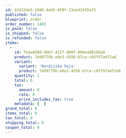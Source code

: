```yaml
---
id: b2d32de5-1686-4e65-8f0f-21ee424f0af5
published: false
blueprint: order
order_number: 1483
is_paid: false
is_shipped: false
is_refunded: false
items:
  -
    id: feae8d80-9bb7-412f-900f-006e4d81b0a9
    product: 7dd9779b-e6e3-4556-b7ca-c05f97a6f2a6
    variant:
      variant: 'Nordijska hoja'
      product: 7dd9779b-e6e3-4556-b7ca-c05f97a6f2a6
    quantity: 1
    total: 0
    tax:
      amount: 0
      rate: 0
      price_includes_tax: true
    metadata: {  }
grand_total: 0
items_total: 0
tax_total: 0
shipping_total: 0
coupon_total: 0
---
```

